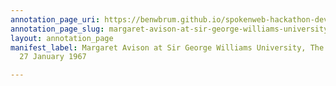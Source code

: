 ```yaml
---
annotation_page_uri: https://benwbrum.github.io/spokenweb-hackathon-development/annotations/margaret-avison-at-sir-george-williams-university-the-poetry-series-27-january-1967-canvas-1-unknown.json
annotation_page_slug: margaret-avison-at-sir-george-williams-university-the-poetry-series-27-january-1967-canvas-1-unknown
layout: annotation_page
manifest_label: Margaret Avison at Sir George Williams University, The Poetry Series,
  27 January 1967

---
```


